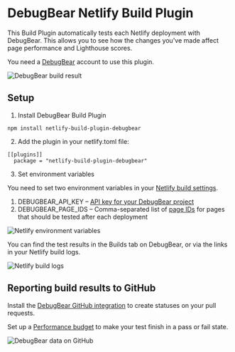 # DebugBear Netlify Build Plugin

This Build Plugin automatically tests each Netlify deployment with DebugBear. This allows you to see how the changes you've made affect page performance and Lighthouse scores.

You need a [DebugBear](https://www.debugbear.com) account to use this plugin.

![DebugBear build result](https://user-images.githubusercontent.com/1303660/91853352-f97a2e80-ec59-11ea-8003-51c57571b4b2.png)

## Setup

1. Install DebugBear Build Plugin

```npm install netlify-build-plugin-debugbear```

2. Add the plugin in your netlify.toml file:

```
[[plugins]]
  package = "netlify-build-plugin-debugbear"
```

3. Set environment variables

You need to set two environment variables in your [Netlify build settings](https://docs.netlify.com/configure-builds/environment-variables/).

1. DEBUGBEAR_API_KEY – [API key for your DebugBear project](https://www.debugbear.com/docs/getting-started-api-cli)
2. DEBUGBEAR_PAGE_IDS – Comma-separated list of [page IDs](https://www.debugbear.com/docs/getting-started-api-cli#) for pages that should be tested after each deployment

![Netlify environment variables](https://user-images.githubusercontent.com/1303660/91851003-6095e400-ec56-11ea-90e2-ccced761eddb.png)

You can find the test results in the Builds tab on DebugBear, or via the links in your Netlify build logs.

![Netlify build logs](https://user-images.githubusercontent.com/1303660/91857427-cdfa4280-ec5f-11ea-9b8f-16e134f90983.png)

## Reporting build results to GitHub

Install the [DebugBear GitHub integration](https://www.debugbear.com/docs/github-integration) to create statuses on your pull requests.

Set up a [Performance budget](https://www.debugbear.com/docs/performance-budgets) to make your test finish in a pass or fail state.

![DebugBear data on GitHub](https://user-images.githubusercontent.com/1303660/91853520-36debc00-ec5a-11ea-90eb-7fb88c35e5e6.png)

